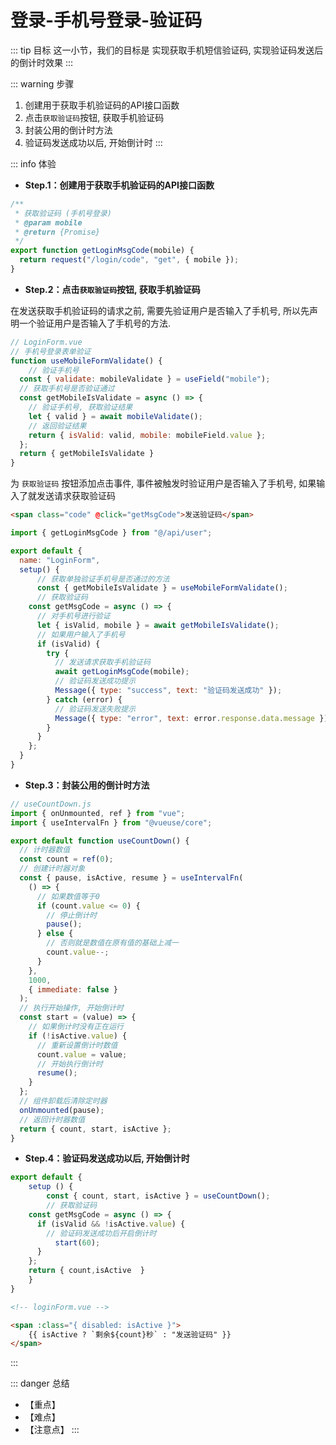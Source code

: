 # 登录-手机号登录-验证码

::: tip 目标
这一小节，我们的目标是 实现获取手机短信验证码, 实现验证码发送后的倒计时效果
:::

::: warning 步骤

1. 创建用于获取手机验证码的API接口函数
2. 点击`获取验证码`按钮, 获取手机验证码
3. 封装公用的倒计时方法
4. 验证码发送成功以后, 开始倒计时
:::

::: info 体验

* **Step.1：创建用于获取手机验证码的API接口函数**

```js
/**
 * 获取验证码 (手机号登录)
 * @param mobile
 * @return {Promise}
 */
export function getLoginMsgCode(mobile) {
  return request("/login/code", "get", { mobile });
}
```

* **Step.2：点击`获取验证码`按钮, 获取手机验证码**

在发送获取手机验证码的请求之前, 需要先验证用户是否输入了手机号, 所以先声明一个验证用户是否输入了手机号的方法.

```js
// LoginForm.vue
// 手机号登录表单验证
function useMobileFormValidate() {
    // 验证手机号
  const { validate: mobileValidate } = useField("mobile");
  // 获取手机号是否验证通过
  const getMobileIsValidate = async () => {
    // 验证手机号, 获取验证结果
    let { valid } = await mobileValidate();
    // 返回验证结果
    return { isValid: valid, mobile: mobileField.value };
  };
  return { getMobileIsValidate }
}
```

为 `获取验证码` 按钮添加点击事件, 事件被触发时验证用户是否输入了手机号, 如果输入了就发送请求获取验证码

```html
<span class="code" @click="getMsgCode">发送验证码</span>
```

```js
import { getLoginMsgCode } from "@/api/user";

export default {
  name: "LoginForm",
  setup() {
      // 获取单独验证手机号是否通过的方法
      const { getMobileIsValidate } = useMobileFormValidate();
      // 获取验证码
    const getMsgCode = async () => {
      // 对手机号进行验证
      let { isValid, mobile } = await getMobileIsValidate();
      // 如果用户输入了手机号
      if (isValid) {
        try {
          // 发送请求获取手机验证码
          await getLoginMsgCode(mobile);
          // 验证码发送成功提示
          Message({ type: "success", text: "验证码发送成功" });
        } catch (error) {
          // 验证码发送失败提示
          Message({ type: "error", text: error.response.data.message });
        }
      }
    };
  }
}
```

* **Step.3：封装公用的倒计时方法**

```js
// useCountDown.js
import { onUnmounted, ref } from "vue";
import { useIntervalFn } from "@vueuse/core";

export default function useCountDown() {
  // 计时器数值
  const count = ref(0);
  // 创建计时器对象
  const { pause, isActive, resume } = useIntervalFn(
    () => {
      // 如果数值等于0
      if (count.value <= 0) {
        // 停止倒计时
        pause();
      } else {
        // 否则就是数值在原有值的基础上减一
        count.value--;
      }
    },
    1000,
    { immediate: false }
  );
  // 执行开始操作, 开始倒计时
  const start = (value) => {
    // 如果倒计时没有正在运行
    if (!isActive.value) {
      // 重新设置倒计时数值
      count.value = value;
      // 开始执行倒计时
      resume();
    }
  };
  // 组件卸载后清除定时器
  onUnmounted(pause);
  // 返回计时器数值
  return { count, start, isActive };
}
```

* **Step.4：验证码发送成功以后, 开始倒计时**

```js
export default {
    setup () {
        const { count, start, isActive } = useCountDown();
        // 获取验证码
    const getMsgCode = async () => {
      if (isValid && !isActive.value) {
        // 验证码发送成功后开启倒计时
          start(60);
      }
    };
    return { count,isActive  }
    }
}
```

```html
<!-- loginForm.vue -->

<span :class="{ disabled: isActive }">
    {{ isActive ? `剩余${count}秒` : "发送验证码" }}
</span>
```

:::

::: danger 总结

* 【重点】
* 【难点】
* 【注意点】
:::
